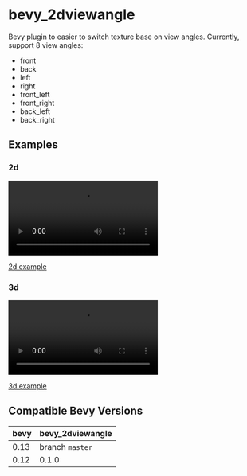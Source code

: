 bevy_2dviewangle
================

Bevy plugin to easier to switch texture base on view angles. Currently, support 8 view angles:

* front
* back
* left
* right
* front_left
* front_right
* back_left
* back_right

Examples
--------

### 2d

![2d demo](https://i.imgur.com/7fRkkg3.mp4)

[2d example](./examples/2d.rs)

### 3d

![3d demo](https://i.imgur.com/i3JnW9K.mp4)

[3d example](./examples/3d.rs)

## Compatible Bevy Versions

| bevy | bevy_2dviewangle |
|------|------------------|
| 0.13 | branch `master`  |
| 0.12 | 0.1.0            |
